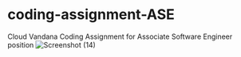 # coding-assignment-ASE
Cloud Vandana Coding Assignment for Associate Software Engineer position
![Screenshot (14)](https://github.com/deepthinaguri07/coding-assignment-ASE/assets/147795195/6cf7502a-16ca-498f-a298-32df234141e6)
